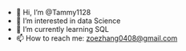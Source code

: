 - 👋 Hi, I’m @Tammy1128
- 👀 I’m interested in data Science
- 🌱 I’m currently learning SQL
- 📫 How to reach me: zoezhang0408@gmail.com

<!---
Tammy1128/Tammy1128 is a ✨ special ✨ repository because its `README.md` (this file) appears on your GitHub profile.
You can click the Preview link to take a look at your changes.
--->
